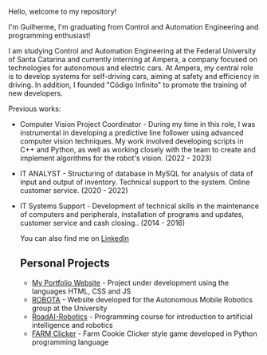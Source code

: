 Hello, welcome to my repository!

I'm Guilherme, I'm graduating from Control and Automation Engineering and programming enthusiast!

I am studying Control and Automation Engineering at the Federal University of Santa Catarina and currently interning at Ampera, a company focused on technologies for autonomous and electric cars. At Ampera, my central role is to develop systems for self-driving cars, aiming at safety and efficiency in driving. In addition, I founded "Código Infinito" to promote the training of new developers.

Previous works:
<ul dir="auto"><li>Computer Vision Project Coordinator - During my time in this role, I was instrumental in developing a predictive line follower using advanced computer vision techniques. My work involved developing scripts in C++ and Python, as well as working closely with the team to create and implement algorithms for the robot's vision. (2022 - 2023)</ul></li>
<ul dir="auto"><li>IT ANALYST - Structuring of database in MySQL for analysis of data of input and output of inventory. Technical support to the system. Online customer service. (2020 - 2022)</ul></li>
<ul dir="auto"><li>IT Systems Support - Development of technical skills in the maintenance of computers and peripherals, installation of programs and updates, customer service and cash closing.. (2014 - 2016)

You can also find me on <a href="https://www.linkedin.com/in/santos-gui/">LinkedIn</a>

## Personal Projects
<ul dir="auto">
<li><a href="https://santogui.netlify.app/">My Portfolio Website</a> - Project under development using the languages HTML, CSS and JS</li>
<li><a href="https://robota-ufsc.netlify.app/">ROBOTA</a> - Website developed for the Autonomous Mobile Robotics group at the University </li>
<li><a href="https://github.com/ProlRayder/RoadAI-Robotics">RoadAI-Robotics</a> - Programming course for introduction to artificial intelligence and robotics</li>
<li><a href="https://github.com/ProlRayder/Farm-Simulation">FARM Clicker</a> - Farm Cookie Clicker style game developed in Python programming language</li>
</ul>
